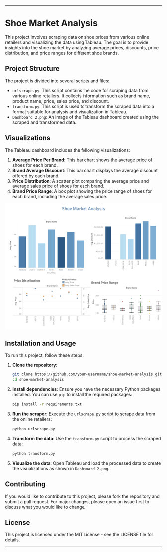 
---

# Shoe Market Analysis

This project involves scraping data on shoe prices from various online retailers and visualizing the data using Tableau. The goal is to provide insights into the shoe market by analyzing average prices, discounts, price distribution, and price ranges for different shoe brands.

## Project Structure

The project is divided into several scripts and files:

- `urlscrape.py`: This script contains the code for scraping data from various online retailers. It collects information such as brand name, product name, price, sales price, and discount.
- `transform.py`: This script is used to transform the scraped data into a format suitable for analysis and visualization in Tableau.
- `Dashboard 2.png`: An image of the Tableau dashboard created using the scraped and transformed data.

## Visualizations

The Tableau dashboard includes the following visualizations:

1. **Average Price Per Brand**: This bar chart shows the average price of shoes for each brand.
2. **Brand Average Discount**: This bar chart displays the average discount offered by each brand.
3. **Price Distribution**: A scatter plot comparing the average price and average sales price of shoes for each brand.
4. **Brand Price Range**: A box plot showing the price range of shoes for each brand, including the average sales price.

![Dashboard](Dashboard%202.png)

## Installation and Usage

To run this project, follow these steps:

1. **Clone the repository**:
   ```bash
   git clone https://github.com/your-username/shoe-market-analysis.git
   cd shoe-market-analysis
   ```

2. **Install dependencies**:
   Ensure you have the necessary Python packages installed. You can use `pip` to install the required packages:
   ```bash
   pip install -r requirements.txt
   ```

3. **Run the scraper**:
   Execute the `urlscrape.py` script to scrape data from the online retailers:
   ```bash
   python urlscrape.py
   ```

4. **Transform the data**:
   Use the `transform.py` script to process the scraped data:
   ```bash
   python transform.py
   ```

5. **Visualize the data**:
   Open Tableau and load the processed data to create the visualizations as shown in `Dashboard 2.png`.

## Contributing

If you would like to contribute to this project, please fork the repository and submit a pull request. For major changes, please open an issue first to discuss what you would like to change.

## License

This project is licensed under the MIT License - see the LICENSE file for details.

---
